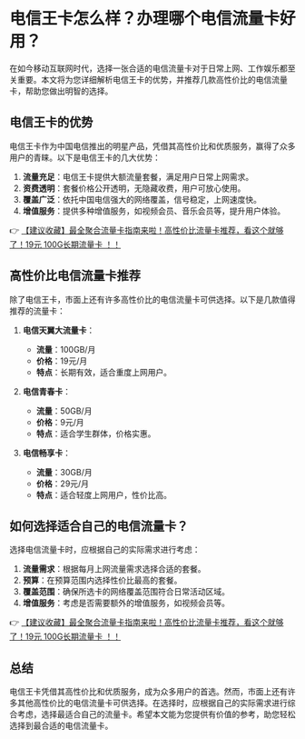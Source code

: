 # 电信王卡怎么样？办理哪个电信流量卡好用？

在如今移动互联网时代，选择一张合适的电信流量卡对于日常上网、工作娱乐都至关重要。本文将为您详细解析电信王卡的优势，并推荐几款高性价比的电信流量卡，帮助您做出明智的选择。

## 电信王卡的优势

电信王卡作为中国电信推出的明星产品，凭借其高性价比和优质服务，赢得了众多用户的青睐。以下是电信王卡的几大优势：

1. **流量充足**：电信王卡提供大额流量套餐，满足用户日常上网需求。
2. **资费透明**：套餐价格公开透明，无隐藏收费，用户可放心使用。
3. **覆盖广泛**：依托中国电信强大的网络覆盖，信号稳定，上网速度快。
4. **增值服务**：提供多种增值服务，如视频会员、音乐会员等，提升用户体验。

👉 [【建议收藏】最全聚合流量卡指南来啦！高性价比流量卡推荐，看这个就够了！19元 100G长期流量卡 ！！](https://bit.ly/Liuliangka)

## 高性价比电信流量卡推荐

除了电信王卡，市面上还有许多高性价比的电信流量卡可供选择。以下是几款值得推荐的流量卡：

1. **电信天翼大流量卡**：
   - **流量**：100GB/月
   - **价格**：19元/月
   - **特点**：长期有效，适合重度上网用户。

2. **电信青春卡**：
   - **流量**：50GB/月
   - **价格**：9元/月
   - **特点**：适合学生群体，价格实惠。

3. **电信畅享卡**：
   - **流量**：30GB/月
   - **价格**：29元/月
   - **特点**：适合轻度上网用户，性价比高。

## 如何选择适合自己的电信流量卡？

选择电信流量卡时，应根据自己的实际需求进行考虑：

1. **流量需求**：根据每月上网流量需求选择合适的套餐。
2. **预算**：在预算范围内选择性价比最高的套餐。
3. **覆盖范围**：确保所选卡的网络覆盖范围符合日常活动区域。
4. **增值服务**：考虑是否需要额外的增值服务，如视频会员等。

👉 [【建议收藏】最全聚合流量卡指南来啦！高性价比流量卡推荐，看这个就够了！19元 100G长期流量卡 ！！](https://bit.ly/Liuliangka)

## 总结

电信王卡凭借其高性价比和优质服务，成为众多用户的首选。然而，市面上还有许多其他高性价比的电信流量卡可供选择。在选择时，应根据自己的实际需求进行综合考虑，选择最适合自己的流量卡。希望本文能为您提供有价值的参考，助您轻松选择到最合适的电信流量卡。
